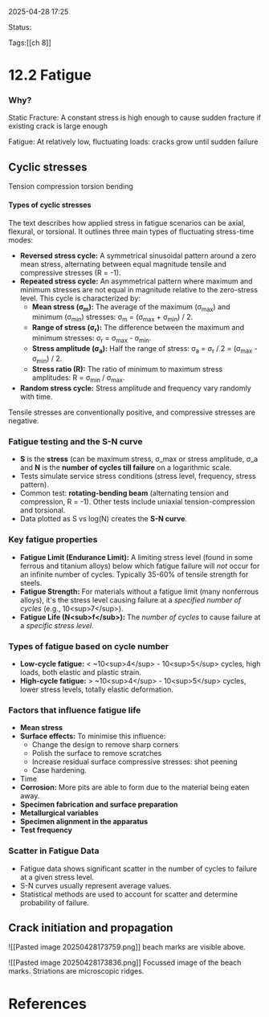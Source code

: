 2025-04-28 17:25

Status:

Tags:[[ch 8]]

# 12.2 Fatigue

### Why?
Static Fracture: A constant stress is high enough to cause sudden fracture if existing crack is large enough

Fatigue: At relatively low, fluctuating loads: cracks grow until sudden failure


## Cyclic stresses
Tension
compression
torsion
bending
#### Types of cyclic stresses 

The text describes how applied stress in fatigue scenarios can be axial, flexural, or torsional. It outlines three main types of fluctuating stress-time modes:
* **Reversed stress cycle:** A symmetrical sinusoidal pattern around a zero mean stress, alternating between equal magnitude tensile and compressive stresses (R = -1).
* **Repeated stress cycle:** An asymmetrical pattern where maximum and minimum stresses are not equal in magnitude relative to the zero-stress level. This cycle is characterized by:
    * **Mean stress (σ<sub>m</sub>):** The average of the maximum (σ<sub>max</sub>) and minimum (σ<sub>min</sub>) stresses: σ<sub>m</sub> = (σ<sub>max</sub> + σ<sub>min</sub>) / 2.
    * **Range of stress (σ<sub>r</sub>):** The difference between the maximum and minimum stresses: σ<sub>r</sub> = σ<sub>max</sub> - σ<sub>min</sub>.
    * **Stress amplitude (σ<sub>a</sub>):** Half the range of stress: σ<sub>a</sub> = σ<sub>r</sub> / 2 = (σ<sub>max</sub> - σ<sub>min</sub>) / 2.
    * **Stress ratio (R):** The ratio of minimum to maximum stress amplitudes: R = σ<sub>min</sub> / σ<sub>max</sub>.
* **Random stress cycle:** Stress amplitude and frequency vary randomly with time.

Tensile stresses are conventionally positive, and compressive stresses are negative.


### Fatigue testing and the S-N curve

- **S** is the **stress** (can be maximum stress, σ_max or stress amplitude, σ_a and **N** is the **number of cycles till failure** on a logarithmic scale.
- Tests simulate service stress conditions (stress level, frequency, stress pattern).
- Common test: **rotating-bending beam** (alternating tension and compression, R = -1). Other tests include uniaxial tension-compression and torsional.
- Data plotted as S vs log(N) creates the **S-N curve**.

### Key fatigue properties

- **Fatigue Limit (Endurance Limit):** A limiting stress level (found in some ferrous and titanium alloys) below which fatigue failure will _not_ occur for an infinite number of cycles. Typically 35-60% of tensile strength for steels.
- **Fatigue Strength:** For materials without a fatigue limit (many nonferrous alloys), it's the stress level causing failure at a _specified number of cycles_ (e.g., 10&lt;sup>7&lt;/sup>).
- **Fatigue Life (N&lt;sub>f&lt;/sub>):** The _number of cycles_ to cause failure at a _specific stress level_.

### Types of fatigue based on cycle number

- **Low-cycle fatigue:** &lt; ~10&lt;sup>4&lt;/sup> - 10&lt;sup>5&lt;/sup> cycles, high loads, both elastic and plastic strain.
- **High-cycle fatigue:** > ~10&lt;sup>4&lt;/sup> - 10&lt;sup>5&lt;/sup> cycles, lower stress levels, totally elastic deformation.

### Factors that influence fatigue life

- **Mean stress**
- **Surface effects:** To minimise this influence:
    - Change the design to remove sharp corners
    - Polish the surface to remove scratches
    - Increase residual surface compressive stresses: shot peening
    - Case hardening.
- Time
- **Corrosion:** More pits are able to form due to the material being eaten away.
- **Specimen fabrication and surface preparation**
- **Metallurgical variables**
- **Specimen alignment in the apparatus**
- **Test frequency**

### Scatter in Fatigue Data

- Fatigue data shows significant scatter in the number of cycles to failure at a given stress level.
- S-N curves usually represent average values.
- Statistical methods are used to account for scatter and determine probability of failure.


## Crack initiation and propagation
![[Pasted image 20250428173759.png]]
beach marks are visible above.

![[Pasted image 20250428173836.png]]
Focussed image of the beach marks.
Striations are microscopic ridges.
# References

